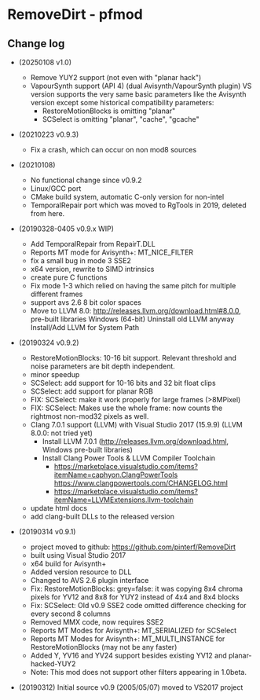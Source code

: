 # RemoveDirt - pfmod

## Change log

- (20250108 v1.0)
  - Remove YUY2 support (not even with "planar hack")
  - VapourSynth support (API 4) (dual Avisynth/VapourSynth plugin)
    VS version supports the very same basic parameters like the Avisynth version except
    some historical compatibility parameters:
    - RestoreMotionBlocks is omitting "planar"
    - SCSelect is omitting "planar", "cache", "gcache"

- (20210223 v0.9.3)
  - Fix a crash, which can occur on non mod8 sources

- (20210108)
  - No functional change since v0.9.2
  - Linux/GCC port
  - CMake build system, automatic C-only version for non-intel 
  - TemporalRepair port which was moved to RgTools in 2019, deleted from here.

- (20190328-0405 v0.9.x WIP)
  - Add TemporalRepair from RepairT.DLL
  - Reports MT mode for Avisynth+: MT_NICE_FILTER
  - fix a small bug in mode 3 SSE2
  - x64 version, rewrite to SIMD intrinsics
  - create pure C functions 
  - Fix mode 1-3 which relied on having the same pitch for multiple different frames
  - support avs 2.6 8 bit color spaces
  - Move to LLVM 8.0: http://releases.llvm.org/download.html#8.0.0, pre-built libraries Windows (64-bit)
    Uninstall old LLVM anyway
    Install/Add LLVM for System Path

- (20190324 v0.9.2)
  - RestoreMotionBlocks: 10-16 bit support. Relevant threshold and noise parameters are bit depth independent.
  - minor speedup
  - SCSelect: add support for 10-16 bits and 32 bit float clips
  - SCSelect: add support for planar RGB
  - FIX: SCSelect: make it work properly for large frames (>8MPixel)
  - FIX: SCSelect: Makes use the whole frame: now counts the rightmost non-mod32 pixels as well.
  - Clang 7.0.1 support (LLVM) with Visual Studio 2017 (15.9.9) (LLVM 8.0.0: not tried yet)
    - Install LLVM 7.0.1 (http://releases.llvm.org/download.html, Windows pre-built libraries)
    - Install Clang Power Tools & LLVM Compiler Toolchain
      - https://marketplace.visualstudio.com/items?itemName=caphyon.ClangPowerTools
        https://www.clangpowertools.com/CHANGELOG.html 
      - https://marketplace.visualstudio.com/items?itemName=LLVMExtensions.llvm-toolchain
  - update html docs
  - add clang-built DLLs to the released version

- (20190314 v0.9.1)
  - project moved to github: https://github.com/pinterf/RemoveDirt
  - built using Visual Studio 2017
  - x64 build for Avisynth+
  - Added version resource to DLL
  - Changed to AVS 2.6 plugin interface
  - Fix: RestoreMotionBlocks: grey=false: it was copying 8x4 chroma pixels for YV12 and 8x8 for YUY2 instead of 4x4 and 8x4 blocks
  - Fix: SCSelect: Old v0.9 SSE2 code omitted difference checking for every second 8 columns
  - Removed MMX code, now requires SSE2
  - Reports MT Modes for Avisynth+: MT_SERIALIZED for SCSelect
  - Reports MT Modes for Avisynth+: MT_MULTI_INSTANCE for RestoreMotionBlocks (may not be any faster)
  - Added Y, YV16 and YV24 support besides existing YV12 and planar-hacked-YUY2
  - Note: This mod does not support other filters appearing in 1.0beta.

- (20190312)
  Initial source v0.9 (2005/05/07) moved to VS2017 project 